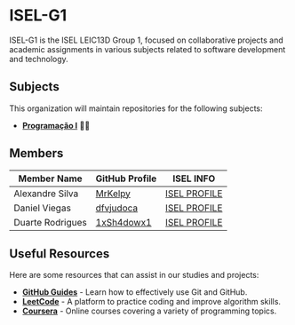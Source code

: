 # ISEL-G1

ISEL-G1 is the ISEL LEIC13D Group 1, focused on collaborative projects and academic assignments in various subjects related to software development and technology.

## Subjects

This organization will maintain repositories for the following subjects:

- **[Programação I](https://2425moodle.isel.pt/course/view.php?id=8516)** 👨‍💻

## Members

| Member Name     | GitHub Profile                       | ISEL INFO                       |
|------------------|-------------------------------------|------------------------------------|
| Alexandre Silva      | [MrKelpy](https://github.com/alice-silva) | [ISEL PROFILE](https://2425moodle.isel.pt/user/view.php?id=747161&course=8516)                |
| Daniel Viegas    | [dfvjudoca](https://github.com/bruno-pereira) | [ISEL PROFILE](https://2425moodle.isel.pt/user/view.php?id=747328&course=8516)                  |
| Duarte Rodrigues  | [1xSh4dowx1](https://github.com/carlos-santos) | [ISEL PROFILE](https://2425moodle.isel.pt/user/view.php?id=747042&course=8516)                 |

## Useful Resources

Here are some resources that can assist in our studies and projects:

- **[GitHub Guides](https://guides.github.com/)** - Learn how to effectively use Git and GitHub.
- **[LeetCode](https://leetcode.com/)** - A platform to practice coding and improve algorithm skills.
- **[Coursera](https://www.coursera.org/)** - Online courses covering a variety of programming topics.
